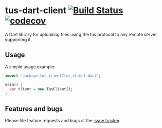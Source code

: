 # tus-dart-client [![Build Status](https://travis-ci.com/rodrigost23/tus-dart-client.svg?branch=master)](https://travis-ci.com/rodrigost23/tus-dart-client) [![codecov](https://codecov.io/gh/rodrigost23/tus-dart-client/branch/master/graph/badge.svg?token=Q1DZYGOKLP)](https://codecov.io/gh/rodrigost23/tus-dart-client)

A Dart library for uploading files using the tus protocol to any remote server
supporting it.

## Usage

A simple usage example:

```dart
import 'package:tus_client/tus_client.dart';

main() {
  var client = new TusClient();
}
```

## Features and bugs

Please file feature requests and bugs at the [issue tracker][tracker].

[tracker]: https://github.com/rodrigost23/tus-dart-client/issues
